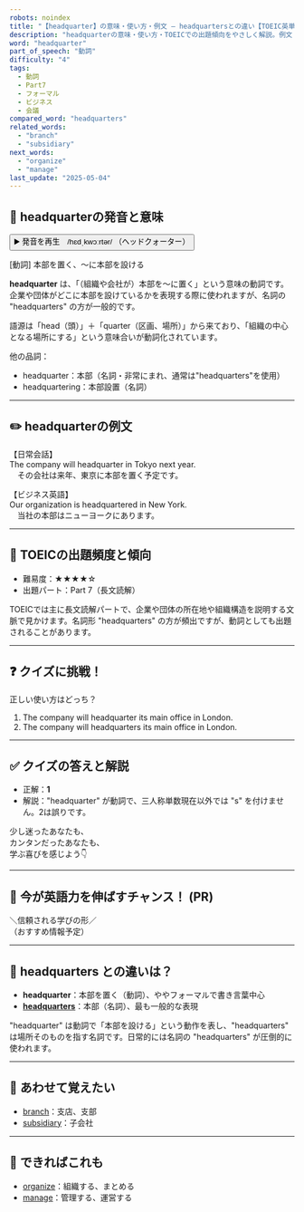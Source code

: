 ```yaml
---
robots: noindex
title: "【headquarter】の意味・使い方・例文 ― headquartersとの違い【TOEIC英単語】"
description: "headquarterの意味・使い方・TOEICでの出題傾向をやさしく解説。例文・クイズ付きでheadquartersとの違いもわかりやすく学べます。"
word: "headquarter"
part_of_speech: "動詞"
difficulty: "4"
tags:
  - 動詞
  - Part7
  - フォーマル
  - ビジネス
  - 会議
compared_word: "headquarters"
related_words:
  - "branch"
  - "subsidiary"
next_words:
  - "organize"
  - "manage"
last_update: "2025-05-04"
---
```


## 🔰 headquarterの発音と意味

<button class="play-audio" onclick="playTTS('headquarter')">
  <span class="play-audio-main">
    ▶️ 発音を再生　/hɛdˌkwɔːrtər/
  </span>
  <span class="play-audio-sub">
    （ヘッドクォーター）
  </span>
</button>

[動詞] 本部を置く、～に本部を設ける

**headquarter** は、「（組織や会社が）本部を～に置く」という意味の動詞です。  
企業や団体がどこに本部を設けているかを表現する際に使われますが、名詞の "headquarters" の方が一般的です。

語源は「head（頭）」＋「quarter（区画、場所）」から来ており、「組織の中心となる場所にする」という意味合いが動詞化されています。

他の品詞：  
- headquarter：本部（名詞・非常にまれ、通常は"headquarters"を使用）
- headquartering：本部設置（名詞）

---

## ✏️ headquarterの例文

【日常会話】  
The company will headquarter in Tokyo next year.  
　その会社は来年、東京に本部を置く予定です。

【ビジネス英語】  
Our organization is headquartered in New York.  
　当社の本部はニューヨークにあります。

---

## 🎯 TOEICの出題頻度と傾向

- 難易度：★★★★☆
- 出題パート：Part 7（長文読解）

TOEICでは主に長文読解パートで、企業や団体の所在地や組織構造を説明する文脈で見かけます。名詞形 "headquarters" の方が頻出ですが、動詞としても出題されることがあります。

---

## ❓ クイズに挑戦！

正しい使い方はどっち？

1. The company will headquarter its main office in London.  
2. The company will headquarters its main office in London.

---

## ✅ クイズの答えと解説

- 正解：**1**
- 解説："headquarter" が動詞で、三人称単数現在以外では "s" を付けません。2は誤りです。

少し迷ったあなたも、  
カンタンだったあなたも、  
学ぶ喜びを感じよう👇️

---

## 🚀 今が英語力を伸ばすチャンス！ (PR)

<div class="info-center">
＼信頼される学びの形／<br>  
（おすすめ情報予定）
</div>

---

## 🤔  headquarters との違いは？

- **headquarter**：本部を置く（動詞）、ややフォーマルで書き言葉中心
- **[headquarters](/word/headquarters/)**：本部（名詞）、最も一般的な表現

"headquarter" は動詞で「本部を設ける」という動作を表し、"headquarters" は場所そのものを指す名詞です。日常的には名詞の "headquarters" が圧倒的に使われます。

---

## 🧩 あわせて覚えたい

- [branch](/word/branch/)：支店、支部
- [subsidiary](/word/subsidiary/)：子会社

---

## 📖 できればこれも

- [organize](/word/organize/)：組織する、まとめる
- [manage](/word/manage/)：管理する、運営する

<!-- cvid: aid32_bid44 -->
